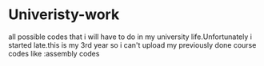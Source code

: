 # Univeristy-work
all possible codes that i will have to do in my university life.Unfortunately i started late.this is my 3rd year
so i can't upload my previously done course codes like :assembly  codes
